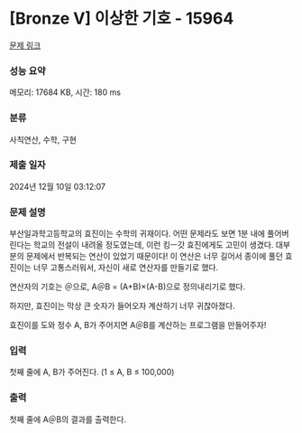 # [Bronze V] 이상한 기호 - 15964 

[문제 링크](https://www.acmicpc.net/problem/15964) 

### 성능 요약

메모리: 17684 KB, 시간: 180 ms

### 분류

사칙연산, 수학, 구현

### 제출 일자

2024년 12월 10일 03:12:07

### 문제 설명

<p>부산일과학고등학교의 효진이는 수학의 귀재이다. 어떤 문제라도 보면 1분 내에 풀어버린다는 학교의 전설이 내려올 정도였는데, 이런 킹ㅡ갓 효진에게도 고민이 생겼다. 대부분의 문제에서 반복되는 연산이 있었기 때문이다! 이 연산은 너무 길어서 종이에 풀던 효진이는 너무 고통스러워서, 자신이 새로 연산자를 만들기로 했다.</p>

<p>연산자의 기호는 ＠으로, A＠B = (A+B)×(A-B)으로 정의내리기로 했다.</p>

<p>하지만, 효진이는 막상 큰 숫자가 들어오자 계산하기 너무 귀찮아졌다.</p>

<p>효진이를 도와 정수 A, B가 주어지면 A＠B를 계산하는 프로그램을 만들어주자!</p>

### 입력 

 <p>첫째 줄에 A, B가 주어진다. (1 ≤ A, B ≤ 100,000)</p>

### 출력 

 <p> 첫째 줄에 A＠B의 결과를 출력한다.</p>

